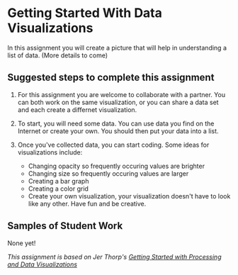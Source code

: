 # Getting Started With Data Visualizations
In this assignment you will create a picture that will help in understanding a list of data. (More details to come)

Suggested steps to complete this assignment
-------------------------------------------
1. For this assignment you are welcome to collaborate with a partner. You can both work on the same visualization, or you can share a data set and each create a differnet visualization.   

1. To start, you will need some data. You can use data you find on the Internet or create your own. You should then put your data into a list.

2. Once you've collected data, you can start coding. Some ideas for visualizations include:
   - Changing opacity so frequently occuring values are brighter 
   - Changing size so frequently occuring values are larger
   - Creating a bar graph
   - Creating a color grid
   - Create your own visualization, your visualization doesn't have to look like any other. Have fun and be creative.

Samples of Student Work
-----------------------
None yet!

*This assignment is based on Jer Thorp's [Getting Started with Processing and Data Visualizations](http://blog.blprnt.com/blog/blprnt/your-random-numbers-getting-started-with-processing-and-data-visualization)*

